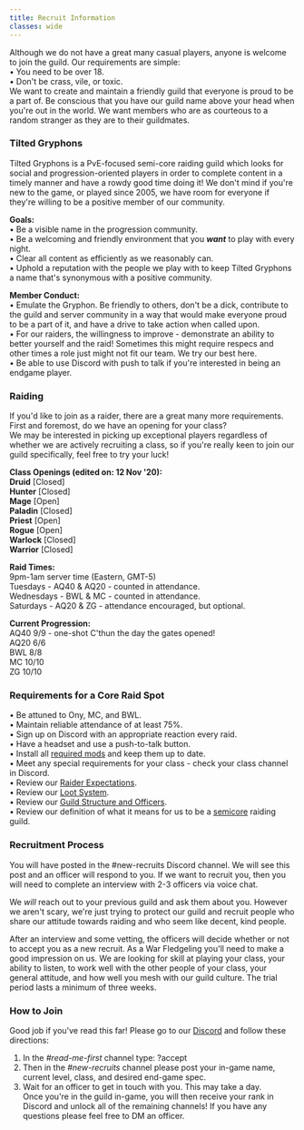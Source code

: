 ```yaml
---
title: Recruit Information
classes: wide
---
```

Although we do not have a great many casual players, anyone is welcome to join the guild. Our requirements are simple: <br />
• You need to be over 18. <br />
• Don't be crass, vile, or toxic. <br />
We want to create and maintain a friendly guild that everyone is proud to be a part of. Be conscious that you have our guild name above your head when you're out in the world. We want members who are as courteous to a random stranger as they are to their guildmates.

### Tilted Gryphons
Tilted Gryphons is a PvE-focused semi-core raiding guild which looks for social and progression-oriented players in order to complete content in a timely manner and have a rowdy good time doing it! We don't mind if you're new to the game, or played since 2005, we have room for everyone if they're willing to be a positive member of our community.

**Goals:** <br />
• Be a visible name in the progression community. <br />
• Be a welcoming and friendly environment that you ***want*** to play with every night. <br />
• Clear all content as efficiently as we reasonably can. <br />
• Uphold a reputation with the people we play with to keep Tilted Gryphons a name that's synonymous with a positive community.

**Member Conduct:** <br />
• Emulate the Gryphon. Be friendly to others, don't be a dick, contribute to the guild and server community in a way that would make everyone proud to be a part of it, and have a drive to take action when called upon. <br />
• For our raiders, the willingness to improve - demonstrate an ability to better yourself and the raid! Sometimes this might require respecs and other times a role just might not fit our team. We try our best here. <br />
• Be able to use Discord with push to talk if you're interested in being an endgame player.

### Raiding
If you'd like to join as a raider, there are a great many more requirements. First and foremost, do we have an opening for your class? <br />
We may be interested in picking up exceptional players regardless of whether we are actively recruiting a class, so if you're really keen to join our guild specifically, feel free to try your luck!

**Class Openings (edited on: 12 Nov '20):** <br />
**Druid** [Closed] <br />
**Hunter** [Closed] <br />
**Mage** [Open] <br />
**Paladin** [Closed] <br />
**Priest** [Open] <br />
**Rogue** [Open] <br />
**Warlock** [Closed] <br />
**Warrior** [Closed] <br />

**Raid Times:** <br />
9pm-1am server time (Eastern, GMT-5) <br />
Tuesdays - AQ40 & AQ20 - counted in attendance.<br />
Wednesdays - BWL & MC - counted in attendance. <br />
Saturdays - AQ20 & ZG - attendance encouraged, but optional.

**Current Progression:** <br />
AQ40 9/9 - one-shot C'thun the day the gates opened! <br />
AQ20 6/6 <br />
BWL 8/8 <br />
MC 10/10 <br />
ZG 10/10

### Requirements for a Core Raid Spot
• Be attuned to Ony, MC, and BWL. <br />
• Maintain reliable attendance of at least 75%. <br />
• Sign up on Discord with an appropriate reaction every raid. <br />
• Have a headset and use a push-to-talk button. <br />
• Install all [required mods](/pages/raider-expectations/) and keep them up to date. <br />
• Meet any special requirements for your class - check your class channel in Discord. <br />
• Review our [Raider Expectations](/pages/raider-expectations/). <br />
• Review our [Loot System](/pages/loot/). <br />
• Review our [Guild Structure and Officers](/pages/guild-structure/). <br />
• Review our definition of what it means for us to be a [semicore](/pages/semicore/) raiding guild.

### Recruitment Process
You will have posted in the #new-recruits Discord channel. We will see this post and an officer will respond to you. If we want to recruit you, then you will need to complete an interview with 2-3 officers via voice chat.

We _will_ reach out to your previous guild and ask them about you. However we aren't scary, we're just trying to protect our guild and recruit people who share our attitude towards raiding and who seem like decent, kind people.

After an interview and some vetting, the officers will decide whether or not to accept you as a new recruit. As a War Fledgeling you'll need to make a good impression on us. We are looking for skill at playing your class, your ability to listen, to work well with the other people of your class, your general attitude, and how well you mesh with our guild culture. The trial period lasts a minimum of three weeks.

### How to Join
Good job if you've read this far! Please go to our [Discord](https://discord.gg/SFnNfHv) and follow these directions: <br />
1. In the *#read-me-first* channel type: ?accept <br />
2. Then in the *#new-recruits* channel please post your in-game name, current level, class, and desired end-game spec. <br />
3. Wait for an officer to get in touch with you. This may take a day. <br />
Once you're in the guild in-game, you will then receive your rank in Discord and unlock all of the remaining channels! If you have any questions please feel free to DM an officer.
